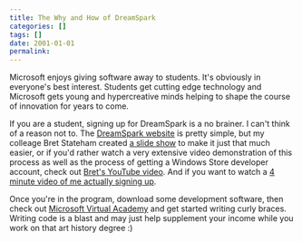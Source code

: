```yaml
---
title: The Why and How of DreamSpark
categories: []
tags: []
date: 2001-01-01
permalink: 
---
```


Microsoft enjoys giving software away to students. It's obviously in everyone's best interest. Students get cutting edge technology and Microsoft gets young and hypercreative minds helping to shape the course of innovation for years to come.

If you are a student, signing up for DreamSpark is a no brainer. I can't think of a reason not to. The [DreamSpark website](http://www.dreamspark.com) is pretty simple, but my colleage Bret Stateham created [a slide show](http://1drv.ms/1oHc5cc) to make it just that much easier, or if you'd rather watch a very extensive video demonstration of this process as well as the process of getting a Windows Store developer account, check out [Bret's YouTube video](http://aka.ms/stusuvid). And if you want to watch a [4 minute video of me actually signing up](http://1drv.ms/1lOFcEY).

Once you're in the program, download some development software, then check out [Microsoft Virtual Academy](http://mva.ms) and get started writing curly braces. Writing code is a blast and may just help supplement your income while you work on that art history degree :)

 